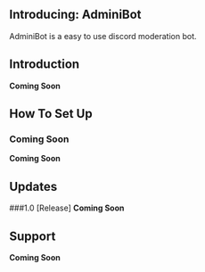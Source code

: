 ## Introducing: AdminiBot

AdminiBot is a easy to use discord moderation bot.

## Introduction

**Coming Soon**

## How To Set Up

### Coming Soon

**Coming Soon**

## Updates
 
###1.0 [Release]
**Coming Soon**

## Support

**Coming Soon**

